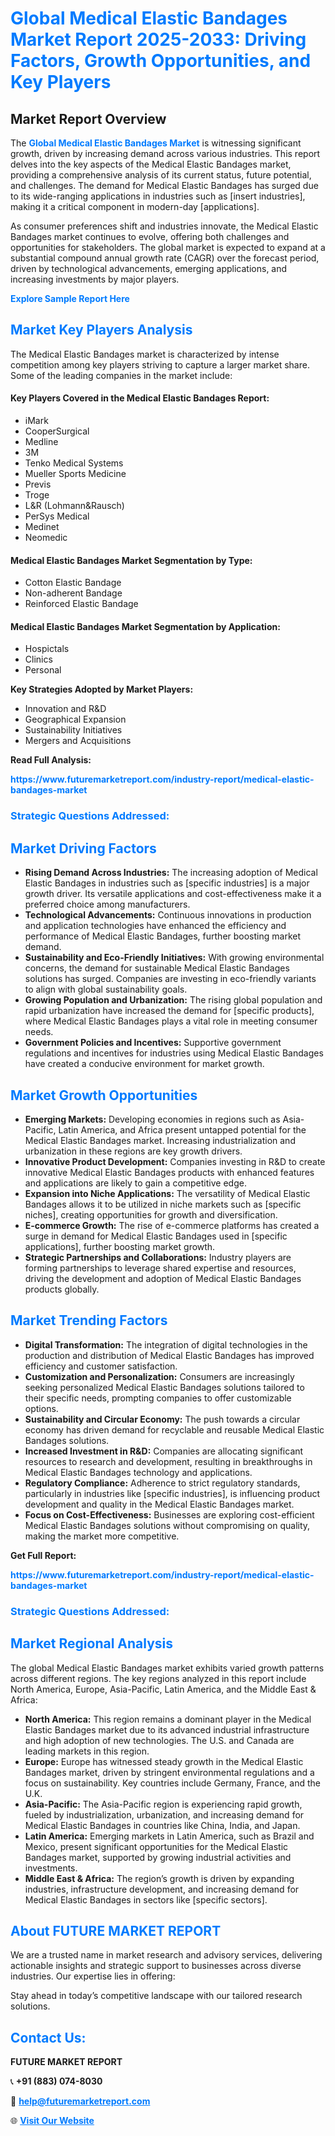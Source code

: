 <h1 style="color: #007BFF;">Global Medical Elastic Bandages Market Report 2025-2033: Driving Factors, Growth Opportunities, and Key Players</h1>

<section id="overview">
<h2>Market Report Overview</h2>
<p>The <a href="https://www.futuremarketreport.com/industry-report/medical-elastic-bandages-market" style="color: #007BFF; text-decoration: none;"><strong>Global Medical Elastic Bandages Market</strong></a> is witnessing significant growth, driven by increasing demand across various industries. This report delves into the key aspects of the Medical Elastic Bandages market, providing a comprehensive analysis of its current status, future potential, and challenges. The demand for Medical Elastic Bandages has surged due to its wide-ranging applications in industries such as [insert industries], making it a critical component in modern-day [applications].</p>
<p>As consumer preferences shift and industries innovate, the Medical Elastic Bandages market continues to evolve, offering both challenges and opportunities for stakeholders. The global market is expected to expand at a substantial compound annual growth rate (CAGR) over the forecast period, driven by technological advancements, emerging applications, and increasing investments by major players.</p>
</section>

<section id="overview">
<p><a href="https://www.futuremarketreport.com/request-sample/reportId=56647" style="color: #007BFF; text-decoration: none;"><strong>Explore Sample Report Here</strong></a></p>
</section>

<section id="key-players">
<h2 style="color: #007BFF;">Market Key Players Analysis</h2>
<p>The Medical Elastic Bandages market is characterized by intense competition among key players striving to capture a larger market share. Some of the leading companies in the market include:</p>
<h4>Key Players Covered in the Medical Elastic Bandages Report:</h4>
<ul><li>iMark</li><li>CooperSurgical</li><li>Medline</li><li>3M</li><li>Tenko Medical Systems</li><li>Mueller Sports Medicine</li><li>Previs</li><li>Troge</li><li>L&amp;R (Lohmann&amp;Rausch)</li><li>PerSys Medical</li><li>Medinet</li><li>Neomedic</li></ul>
<h4>Medical Elastic Bandages Market Segmentation by Type:</h4>
<ul><li>Cotton Elastic Bandage</li><li>Non-adherent Bandage</li><li>Reinforced Elastic Bandage</li></ul>

<h4>Medical Elastic Bandages Market Segmentation by Application:</h4>
<ul><li>Hospictals</li><li>Clinics</li><li>Personal</li></ul>
<p><strong>Key Strategies Adopted by Market Players:</strong></p>
<ul>
<li>Innovation and R&D</li>
<li>Geographical Expansion</li>
<li>Sustainability Initiatives</li>
<li>Mergers and Acquisitions</li>
</ul>
</section>

<section>
<p><strong>Read Full Analysis: </strong></p><a href="https://www.futuremarketreport.com/industry-report/medical-elastic-bandages-market" style="color: #007BFF; text-decoration: none;"><strong>https://www.futuremarketreport.com/industry-report/medical-elastic-bandages-market</strong></a>
<h3 style="color: #007BFF;">Strategic Questions Addressed:</h3>
</section>

<section id="driving-factors">
<h2 style="color: #007BFF;">Market Driving Factors</h2>
<ul>
<li><strong>Rising Demand Across Industries:</strong> The increasing adoption of Medical Elastic Bandages in industries such as [specific industries] is a major growth driver. Its versatile applications and cost-effectiveness make it a preferred choice among manufacturers.</li>
<li><strong>Technological Advancements:</strong> Continuous innovations in production and application technologies have enhanced the efficiency and performance of Medical Elastic Bandages, further boosting market demand.</li>
<li><strong>Sustainability and Eco-Friendly Initiatives:</strong> With growing environmental concerns, the demand for sustainable Medical Elastic Bandages solutions has surged. Companies are investing in eco-friendly variants to align with global sustainability goals.</li>
<li><strong>Growing Population and Urbanization:</strong> The rising global population and rapid urbanization have increased the demand for [specific products], where Medical Elastic Bandages plays a vital role in meeting consumer needs.</li>
<li><strong>Government Policies and Incentives:</strong> Supportive government regulations and incentives for industries using Medical Elastic Bandages have created a conducive environment for market growth.</li>
</ul>
</section>

<section id="growth-opportunities">
<h2 style="color: #007BFF;">Market Growth Opportunities</h2>
<ul>
<li><strong>Emerging Markets:</strong> Developing economies in regions such as Asia-Pacific, Latin America, and Africa present untapped potential for the Medical Elastic Bandages market. Increasing industrialization and urbanization in these regions are key growth drivers.</li>
<li><strong>Innovative Product Development:</strong> Companies investing in R&D to create innovative Medical Elastic Bandages products with enhanced features and applications are likely to gain a competitive edge.</li>
<li><strong>Expansion into Niche Applications:</strong> The versatility of Medical Elastic Bandages allows it to be utilized in niche markets such as [specific niches], creating opportunities for growth and diversification.</li>
<li><strong>E-commerce Growth:</strong> The rise of e-commerce platforms has created a surge in demand for Medical Elastic Bandages used in [specific applications], further boosting market growth.</li>
<li><strong>Strategic Partnerships and Collaborations:</strong> Industry players are forming partnerships to leverage shared expertise and resources, driving the development and adoption of Medical Elastic Bandages products globally.</li>
</ul>
</section>

<section id="trending-factors">
<h2 style="color: #007BFF;">Market Trending Factors</h2>
<ul>
<li><strong>Digital Transformation:</strong> The integration of digital technologies in the production and distribution of Medical Elastic Bandages has improved efficiency and customer satisfaction.</li>
<li><strong>Customization and Personalization:</strong> Consumers are increasingly seeking personalized Medical Elastic Bandages solutions tailored to their specific needs, prompting companies to offer customizable options.</li>
<li><strong>Sustainability and Circular Economy:</strong> The push towards a circular economy has driven demand for recyclable and reusable Medical Elastic Bandages solutions.</li>
<li><strong>Increased Investment in R&D:</strong> Companies are allocating significant resources to research and development, resulting in breakthroughs in Medical Elastic Bandages technology and applications.</li>
<li><strong>Regulatory Compliance:</strong> Adherence to strict regulatory standards, particularly in industries like [specific industries], is influencing product development and quality in the Medical Elastic Bandages market.</li>
<li><strong>Focus on Cost-Effectiveness:</strong> Businesses are exploring cost-efficient Medical Elastic Bandages solutions without compromising on quality, making the market more competitive.</li>
</ul>
</section>

<section>
<p><strong>Get Full Report: </strong></p><a href="https://www.futuremarketreport.com/industry-report/medical-elastic-bandages-market" style="color: #007BFF; text-decoration: none;"><strong>https://www.futuremarketreport.com/industry-report/medical-elastic-bandages-market</strong></a>
<h3 style="color: #007BFF;">Strategic Questions Addressed:</h3>
</section>


<section id="regional-analysis">
<h2 style="color: #007BFF;">Market Regional Analysis</h2>
<p>The global Medical Elastic Bandages market exhibits varied growth patterns across different regions. The key regions analyzed in this report include North America, Europe, Asia-Pacific, Latin America, and the Middle East & Africa:</p>
<ul>
<li><strong>North America:</strong> This region remains a dominant player in the Medical Elastic Bandages market due to its advanced industrial infrastructure and high adoption of new technologies. The U.S. and Canada are leading markets in this region.</li>
<li><strong>Europe:</strong> Europe has witnessed steady growth in the Medical Elastic Bandages market, driven by stringent environmental regulations and a focus on sustainability. Key countries include Germany, France, and the U.K.</li>
<li><strong>Asia-Pacific:</strong> The Asia-Pacific region is experiencing rapid growth, fueled by industrialization, urbanization, and increasing demand for Medical Elastic Bandages in countries like China, India, and Japan.</li>
<li><strong>Latin America:</strong> Emerging markets in Latin America, such as Brazil and Mexico, present significant opportunities for the Medical Elastic Bandages market, supported by growing industrial activities and investments.</li>
<li><strong>Middle East & Africa:</strong> The region’s growth is driven by expanding industries, infrastructure development, and increasing demand for Medical Elastic Bandages in sectors like [specific sectors].</li>
</ul>
</section>

<footer>
<h2 style="color: #007BFF;">About FUTURE MARKET REPORT</h2>
<p>We are a trusted name in market research and advisory services, delivering actionable insights and strategic support to businesses across diverse industries. Our expertise lies in offering:</p>

<p>Stay ahead in today’s competitive landscape with our tailored research solutions.</p>

<h2 style="color: #007BFF;">Contact Us:</h2>
<p><strong>FUTURE MARKET REPORT</strong></p>
<p>📞 <strong>+91 (883) 074-8030</strong></p>
<p>📧 <strong><a href="mailto:help@futuremarketreport.com" style="color: #007BFF;">help@futuremarketreport.com</a></strong></p>
<p>🌐 <strong><a href="https://www.futuremarketreport.com/" style="color: #007BFF;">Visit Our Website</a></strong></p>
</footer>